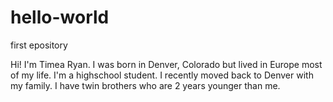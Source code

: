 # hello-world
first epository

Hi! I'm Timea Ryan. I was born in Denver, Colorado but lived in Europe most of my life. I'm a highschool student. I recently moved back to Denver with my family. I have twin brothers who are 2 years younger than me.
